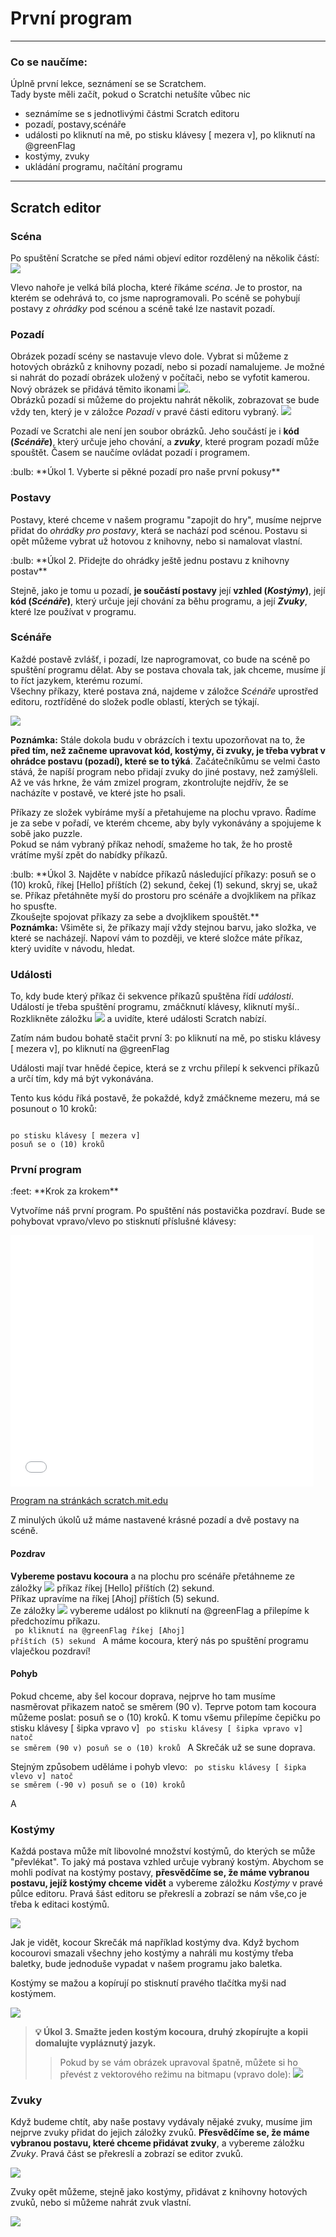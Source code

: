 # První program

---
### Co se naučíme:
Úplně první lekce, seznámení se se Scratchem.    
Tady byste měli začít, pokud o Scratchi netušíte vůbec nic

* seznámíme se s jednotlivými částmi Scratch editoru
* pozadí, postavy,scénáře 
* události <sb>po kliknutí na mě</sb>, <sb>po stisku klávesy [ mezera v]</sb>, <sb>po kliknutí na @greenFlag</sb> 
* kostýmy, zvuky
* ukládání programu, načítání programu

---

## Scratch editor
### Scéna
Po spuštění Scratche se před námi objeví editor rozdělený na několik částí:    
![](editor_nepopsany.png)    

Vlevo nahoře je velká bílá plocha, které říkáme *scéna*. Je to prostor, na kterém se odehrává to, co jsme naprogramovali. Po scéně se pohybují postavy z *ohrádky* pod scénou a scéně také lze nastavit pozadí. 

### Pozadí

Obrázek pozadí scény se nastavuje vlevo dole. Vybrat si můžeme z hotových obrázků z knihovny pozadí, nebo si pozadí namalujeme. Je možné si nahrát do pozadí obrázek uložený v počítači, nebo se vyfotit kamerou.    
Nový obrázek se přidává těmito ikonami ![](volba_pozadi.png).    
Obrázků pozadí si můžeme do projektu nahrát několik, zobrazovat se bude vždy ten, který je v záložce *Pozadí* v pravé části editoru vybraný.
![](pozadi_aktivni.png)  

Pozadí ve Scratchi ale není jen soubor obrázků. Jeho součástí je i **kód (*Scénáře*)**, který určuje jeho chování, a ***zvuky***, které program pozadí může spouštět. Časem se naučíme ovládat pozadí i programem.

<div class="poznamka" markdown="1">
:bulb: **Úkol 1. Vyberte si pěkné pozadí pro naše první pokusy**
</div>

### Postavy
Postavy, které chceme v našem programu "zapojit do hry", musíme nejprve přidat do *ohrádky pro postavy*, která se nachází pod scénou. Postavu si opět můžeme vybrat už hotovou z knihovny, nebo si namalovat vlastní.

<div class="poznamka" markdown="1">
:bulb: **Úkol 2. Přidejte do ohrádky ještě jednu postavu z knihovny postav**
</div>

Stejně, jako je tomu u pozadí, **je součástí postavy** její **vzhled (*Kostýmy*)**, její **kód (*Scénáře*)**, který určuje její chování za běhu programu, a její ***Zvuky***, které lze používat v programu.

### Scénáře

Každé postavě zvlášť, i pozadí, lze naprogramovat, co bude na scéně po spuštění programu dělat. Aby se postava chovala tak, jak chceme, musíme jí to říct jazykem, kterému rozumí.    
Všechny příkazy, které postava zná, najdeme v záložce *Scénáře* uprostřed editoru, roztříděné do složek podle oblastí, kterých se týkají.

![](scenare.png)

 
<div class="poznamka"><b>Poznámka:</b> Stále dokola budu v obrázcích i textu upozorňovat na to, že <b>před tím, než začneme upravovat kód, kostýmy, či zvuky, je třeba vybrat v ohrádce postavu (pozadí), které se to týká</b>. Začátečníkůmu se velmi často stává, že napíší program nebo přidají zvuky do jiné postavy, než zamýšleli.<br/> Až ve vás hrkne, že vám zmizel program, zkontrolujte nejdřív, že se nacházíte v postavě, ve které jste ho psali.
</div>

Příkazy ze složek vybíráme myší a přetahujeme na plochu vpravo. Řadíme je za sebe v pořadí, ve kterém chceme, aby byly vykonávány a spojujeme k sobě jako puzzle.    
Pokud se nám vybraný příkaz nehodí, smažeme ho tak, že ho prostě vrátíme myší zpět do nabídky příkazů.

<div class="poznamka" markdown="1">
:bulb: **Úkol 3. Najděte v nabídce příkazů následující příkazy: <sb>posuň se o (10) kroků</sb>, <sb> říkej [Hello] příštích (2) sekund</sb>, <sb>čekej (1) sekund</sb>,  <sb>skryj se</sb>, <sb>ukaž se</sb>. Příkaz přetáhněte myší do prostoru pro scénáře a dvojklikem na příkaz ho spusťte.
<br/>Zkoušejte spojovat příkazy za sebe a dvojklikem spouštět.**
</div>


<div class="poznamka" markdown="1"><b>Poznámka:</b> Všiměte si, že příkazy mají vždy stejnou barvu, jako složka, ve které se nacházejí. Napoví vám to později, ve které složce máte příkaz, který uvidíte v návodu, hledat.
</div>

### Události
To, kdy bude který příkaz či sekvence příkazů spuštěna řídí *události*. Událostí je třeba spuštění programu, zmáčknutí klávesy, kliknutí myší.. Rozklikněte záložku ![](udalosti.png) a uvidíte, které události Scratch nabízí.

Zatím nám budou bohatě stačit první 3: <sb>po kliknutí na mě</sb>, <sb>po stisku klávesy [ mezera v]</sb>, <sb>po kliknutí na @greenFlag</sb> 

Události mají tvar hnědé čepice, která se z vrchu přilepí k sekvenci příkazů a určí tím, kdy má být vykonávána.

Tento kus kódu říká postavě, že pokaždé, když zmáčkneme mezeru, má se posunout o 10 kroků:

```blocks

po stisku klávesy [ mezera v]
posuň se o (10) kroků
```
### První program

<div class="poznamka" markdown="1" >
:feet: **Krok za krokem**

 Vytvoříme náš první program. Po spuštění nás postavička pozdraví. Bude se pohybovat vpravo/vlevo po stisknutí příslušné klávesy:

 <iframe allowtransparency="true" width="485" height="402" src="//scratch.mit.edu/projects/embed/210821336/?autostart=false" frameborder="0" allowfullscreen></iframe>

 [Program na stránkách scratch.mit.edu](https://scratch.mit.edu/projects/210821336)

Z minulých úkolů už máme nastavené krásné pozadí a dvě postavy na scéně. 
#### Pozdrav   
**Vybereme postavu kocoura** a na plochu pro scénáře přetáhneme ze záložky ![](vzhled.png) příkaz <sb> říkej [Hello] příštích (2) sekund</sb>.    
Příkaz upravíme na <sb> říkej [Ahoj] příštích (5) sekund</sb>.    
Ze záložky ![](udalosti.png) vybereme událost <sb>po kliknutí na @greenFlag</sb> a přilepíme k předchozímu příkazu.    
<code class="language-blocks">
po kliknutí na @greenFlag
říkej [Ahoj] příštích (5) sekund
</code>
A máme kocoura, který nás po spuštění programu vlaječkou pozdraví!

#### Pohyb
Pokud chceme, aby šel kocour doprava, nejprve ho tam musíme nasměrovat přikazem <sb>natoč se směrem (90 v)</sb>. Teprve potom tam kocoura můžeme poslat: <sb>posuň se o (10) kroků</sb>. K tomu všemu přilepíme čepičku <sb>po stisku klávesy [ šipka vpravo v]</sb> 
<code class="language-blocks">
po stisku klávesy [ šipka vpravo v]
natoč se směrem (90 v)
posuň se o (10) kroků
</code>
A Skrečák už se sune doprava.

Stejným způsobem uděláme i pohyb vlevo:
<code class="language-blocks">
po stisku klávesy [ šipka vlevo v]
natoč se směrem (-90 v)
posuň se o (10) kroků
</code>

</div>
A
    
### Kostýmy

Každá postava může mít libovolné množství kostýmů, do kterých se může "převlékat". To jaký má postava vzhled určuje vybraný kostým. Abychom se mohli podívat na kostýmy postavy, **přesvědčíme se, že máme vybranou postavu, jejíž kostýmy chceme vidět** a vybereme záložku *Kostýmy* v pravé půlce editoru. Pravá šást editoru se překreslí a zobrazí se nám vše,co je třeba k editaci kostýmů.

![](kostymy.png)

Jak je vidět, kocour Skrečák má například kostýmy dva. Když bychom kocourovi smazali všechny jeho kostýmy a nahráli mu kostýmy třeba baletky, bude jednoduše vypadat v našem programu jako baletka.

Kostýmy se mažou a kopírují po stisknutí pravého tlačítka myši nad kostýmem.

![](editace_kostymu.png)


>**:bulb: Úkol 3. Smažte jeden kostým kocoura, druhý zkopírujte a kopii domalujte vypláznutý jazyk.** 
>> Pokud by se vám obrázek upravoval špatně, můžete si ho převést z vektorového režimu na bitmapu (vpravo dole): ![](na_bitmapu.png)


### Zvuky
Když budeme chtít, aby naše postavy vydávaly nějaké zvuky, musíme jim nejprve zvuky přidat do jejich záložky zvuků.
**Přesvědčíme se, že máme vybranou postavu, které chceme přidávat zvuky**, a vybereme záložku *Zvuky*. Pravá část se překreslí a zobrazí se editor zvuků.

![](zvuk.png)

Zvuky opět můžeme, stejně jako kostýmy, přidávat z knihovny hotových zvuků, nebo si můžeme nahrát zvuk vlastní.

![](scratch_editor.png)